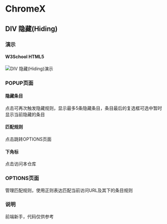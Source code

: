 # ChromeX
## DIV 隐藏(Hiding)

### 演示
#### W3School HTML5
![DIV 隐藏(Hiding)演示](http://wx4.sinaimg.cn/large/88b8edc9ly1g64uejt872g20tm06fk7h.gif)

### POPUP页面
#### 隐藏条目
点击可再次触发隐藏规则，显示最多5条隐藏条目，条目最后的复选框可选中暂时显示当前隐藏的条目
#### 匹配规则
点击跳转OPTIONS页面
#### 下角标
点击访问本仓库

### OPTIONS页面
管理匹配规则，使用正则表达匹配当前访问URL及其下的条目规则

### 说明
前端新手，代码仅供参考
